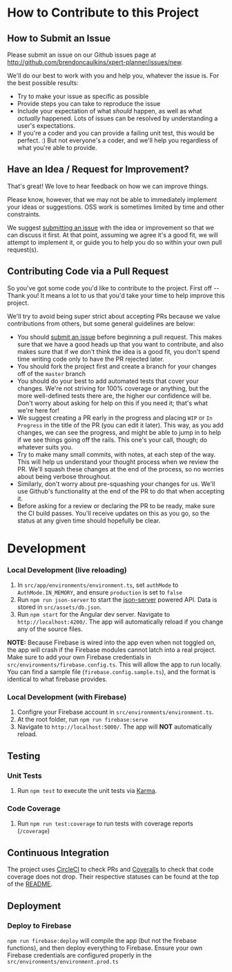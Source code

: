 # How to Contribute to this Project

## How to Submit an Issue

Please submit an issue on our Github issues page at <http://github.com/brendoncaulkins/xpert-planner/issues/new>.

We'll do our best to work with you and help you, whatever the issue is. For the best possible results:

- Try to make your issue as specific as possible
- Provide steps you can take to reproduce the issue
- Include your expectation of what _should_ happen, as well as what _actually_ happened. Lots of issues can be resolved by understanding a user's expectations.
- If you're a coder and you can provide a failing unit test, this would be perfect. :) But not everyone's a coder, and we'll help you regardless of what you're able to provide.

## Have an Idea / Request for Improvement?

That's great! We love to hear feedback on how we can improve things.

Please know, however, that we may not be able to immediately implement your ideas or suggestions. OSS work is sometimes limited by time and other constraints.

We suggest [submitting an issue](http://github.com/brendoncaulkins/xpert-planner/issues/new) with the idea or improvement so that we can discuss it first. At that point, assuming we agree it's a good fit, we will attempt to implement it, or guide you to help you do so within your own pull request(s).

## Contributing Code via a Pull Request

So you've got some code you'd like to contribute to the project. First off -- Thank you! It means a lot to us that you'd take your time to help improve this project.

We'll try to avoid being super strict about accepting PRs because we value contributions from others, but some general guidelines are below:

- You should [submit an issue](http://github.com/brendoncaulkins/xpert-planner/issues/new) before beginning a pull request. This makes sure that we have a good heads up that you want to contribute, and also makes sure that if we don't think the idea is a good fit, you don't spend time writing code only to have the PR rejected later.
- You should fork the project first and create a branch for your changes off of the `master` branch
- You should do your best to add automated tests that cover your changes. We're not striving for 100% coverage or anything, but the more well-defined tests there are, the higher our confidence will be. Don't worry about asking for help on this if you need it; that's what we're here for!
- We suggest creating a PR early in the progress and placing `WIP` or `In Progress` in the title of the PR (you can edit it later). This way, as you add changes, we can see the progress, and might be able to jump in to help if we see things going off the rails. This one's your call, though; do whatever suits you.
- Try to make many small commits, with notes, at each step of the way. This will help us understand your thought process when we review the PR. We'll squash these changes at the end of the process, so no worries about being verbose throughout.
- Similarly, don't worry about pre-squashing your changes for us. We'll use Github's functionality at the end of the PR to do that when accepting it.
- Before asking for a review or declaring the PR to be ready, make sure the CI build passes. You'll receive updates on this as you go, so the status at any given time should hopefully be clear.

# Development

### Local Development (live reloading)

1. In `src/app/environments/environment.ts`, set `authMode` to `AuthMode.IN_MEMORY`, and ensure `production` is set to `false`
1. Run `npm run json-server` to start the [json-server](https://www.npmjs.com/package/json-server) powered API. Data is stored in `src/assets/db.json`.
1. Run `npm start` for the Angular dev server. Navigate to `http://localhost:4200/`. The app will automatically reload if you change any of the source files.

**NOTE:** Because Firebase is wired into the app even when not toggled on, the app will crash if the Firebase modules cannot latch into a real project. Make sure to add your own Firebase credentials in `src/environments/firebase.config.ts`. This will allow the app to run locally. You can find a sample file (`firebase.config.sample.ts`), and the format is identical to what firebase provides.

### Local Development (with Firebase)

1. Configre your Firebase account in `src/environments/environment.ts`.
1. At the root folder, run `npm run firebase:serve`
1. Navigate to `http://localhost:5000/`. The app will **NOT** automatically reload.

## Testing

### Unit Tests

1. Run `npm test` to execute the unit tests via [Karma](https://karma-runner.github.io).

### Code Coverage

1. Run `npm run test:coverage` to run tests with coverage reports (`/coverage`)

## Continuous Integration

The project uses [CircleCI](https://circleci.com/) to check PRs and [Coveralls](https://coveralls.io/) to check that code coverage does not drop. Their respective statuses can be found at the top of the [README](README.md).

## Deployment

### Deploy to Firebase

`npm run firebase:deploy` will compile the app (but not the firebase functions), and then deploy everything to Firebase. Ensure your own Firebase credentials are configured properly in the `src/environments/environment.prod.ts`
